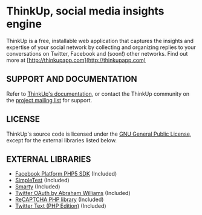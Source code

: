 # ThinkUp, social media insights engine

ThinkUp is a free, installable web application that captures the insights and expertise of your social network by 
collecting and organizing replies to your conversations on Twitter, Facebook and (soon!) other networks.
Find out more at  [http://thinkupapp.com](http://thinkupapp.com)

## SUPPORT AND DOCUMENTATION

Refer to [ThinkUp's documentation](http://thinkupapp.com/docs/), or contact the ThinkUp community on the
[project mailing list](http://groups.google.com/group/thinkupapp) for support.

## LICENSE

ThinkUp's source code is licensed under the
[GNU General Public License](http://www.gnu.org/licenses/gpl.html),
except for the  external libraries listed below.

## EXTERNAL LIBRARIES

- [Facebook Platform PHP5 SDK](https://github.com/facebook/php-sdk) (Included) 
- [SimpleTest](http://www.simpletest.org/) (Included)
- [Smarty](http://smarty.net) (Included)
- [Twitter OAuth by Abraham Williams](http://github.com/abraham/twitteroauth) (Included)
- [ReCAPTCHA PHP library](http://recaptcha.net/plugins/php/) (Included)
- [Twitter Text (PHP Edition)](https://github.com/ngnpope/twitter-text-php) (Included)
